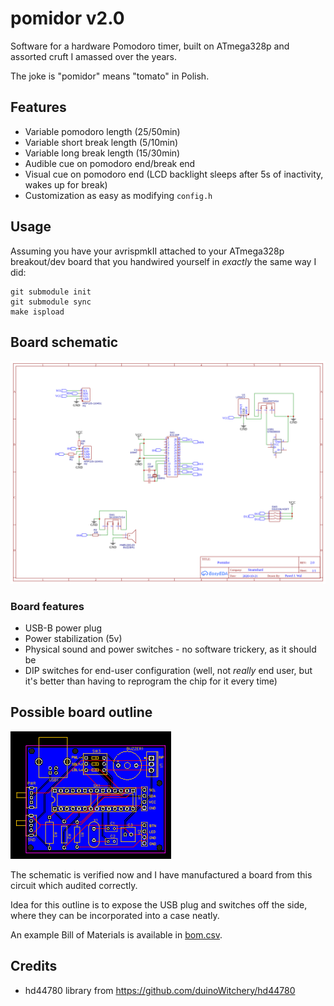 # pomidor v2.0

Software for a hardware Pomodoro timer, built on ATmega328p and assorted cruft I amassed over the years.

The joke is "pomidor" means "tomato" in Polish.

## Features

* Variable pomodoro length (25/50min)
* Variable short break length (5/10min)
* Variable long break length (15/30min)
* Audible cue on pomodoro end/break end
* Visual cue on pomodoro end (LCD backlight sleeps after 5s of inactivity, wakes up for break)
* Customization as easy as modifying `config.h`

## Usage

Assuming you have your avrispmkII attached to your ATmega328p breakout/dev board that you handwired yourself in _exactly_ the same way I did:

```
git submodule init
git submodule sync
make ispload
```

## Board schematic

![Board schematic](img/schematic.png)

### Board features

* USB-B power plug
* Power stabilization (5v)
* Physical sound and power switches - no software trickery, as it should be
* DIP switches for end-user configuration (well, not _really_ end user, but it's better than having to reprogram the chip for it every time)

## Possible board outline

![Board outline](img/board.png)

The schematic is verified now and I have manufactured a board from this circuit which audited correctly.

Idea for this outline is to expose the USB plug and switches off the side, where they can be incorporated into a case neatly.

An example Bill of Materials is available in [bom.csv](bom.csv).

## Credits

* hd44780 library from https://github.com/duinoWitchery/hd44780
